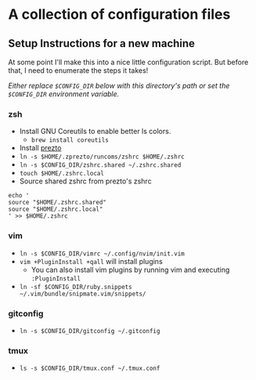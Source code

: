 # A collection of configuration files

## Setup Instructions for a new machine
At some point I'll make this into a nice little configuration script. But before
that, I need to enumerate the steps it takes!

*Either replace `$CONFIG_DIR` below with this directory's path or set the 
  `$CONFIG_DIR` environment variable.*


### zsh
* Install GNU Coreutils to enable better ls colors.
  * `brew install coreutils`
* Install [prezto](https://github.com/sorin-ionescu/prezto#installation)
* `ln -s $HOME/.zprezto/runcoms/zshrc $HOME/.zshrc`
* `ln -s $CONFIG_DIR/zshrc.shared ~/.zshrc.shared`
* `touch $HOME/.zshrc.local`
* Source shared zshrc from prezto's zshrc
```
echo '
source "$HOME/.zshrc.shared"
source "$HOME/.zshrc.local"
' >> $HOME/.zshrc
```


### vim
* `ln -s $CONFIG_DIR/vimrc ~/.config/nvim/init.vim`
* `vim +PluginInstall +qall` will install plugins
  * You can also install vim plugins by running vim and executing `:PluginInstall`
* `ln -sf $CONFIG_DIR/ruby.snippets ~/.vim/bundle/snipmate.vim/snippets/`


### gitconfig
* `ln -s $CONFIG_DIR/gitconfig ~/.gitconfig`


### tmux
* `ls -s $CONFIG_DIR/tmux.conf ~/.tmux.conf`

